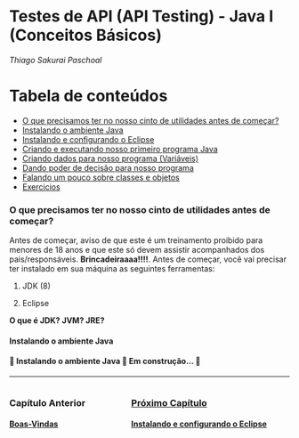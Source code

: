 # **Testes de API (API Testing) - Java I (Conceitos Básicos)**

*Thiago Sakurai Paschoal*

Tabela de conteúdos
=================
<!--ts-->

* [O que precisamos ter no nosso cinto de utilidades antes de começar?](#cinto-utilidades)
* [Instalando o ambiente Java](#ambiente-java)
* [Instalando e configurando o Eclipse](capitulos/03.md)
* [Criando e executando nosso primeiro programa Java](capitulos/04.md)
* [Criando dados para nosso programa (Variáveis)](capitulos/05.md)
* [Dando poder de decisão para nosso programa](capitulos/06.md)
* [Falando um pouco sobre classes e objetos](capitulos/07.md)
* [Exercicios](capitulos/08.md)

<!--te-->

<h3 id="cinto-utilidades">
    <strong>O que precisamos ter no nosso cinto de utilidades antes de começar?</strong>
</h3>

Antes de começar, aviso de que este é um treinamento proibido para menores de 18 anos e que este só devem assistir acompanhados dos pais/responsáveis. **Brincadeiraaaa!!!!**. Antes de começar, você vai precisar ter instalado em sua máquina as seguintes ferramentas:

1. JDK (8)

2. Eclipse

**O que é JDK? JVM? JRE?**
<br>
<h4 id="ambiente-java">
    <strong>Instalando o ambiente Java</strong>
</h4>
<h4> 
	🚧  Instalando o ambiente Java 🚀 Em construção...  🚧
</h4>

------

<div style="display: flex; justify-content: space-between; width: 100%;">
    <div>
      <h3><strong>Capítulo Anterior</strong></h3>
      <h4><a href="../README.md" target="_blank">Boas-Vindas</h4>
    </div>
    <div>
      <h3><strong>Próximo Capítulo</strong></h3>
      <h4><a href="./capitulos/03.md" target="_blank">Instalando e configurando o Eclipse</h4>
    </div>
</div>